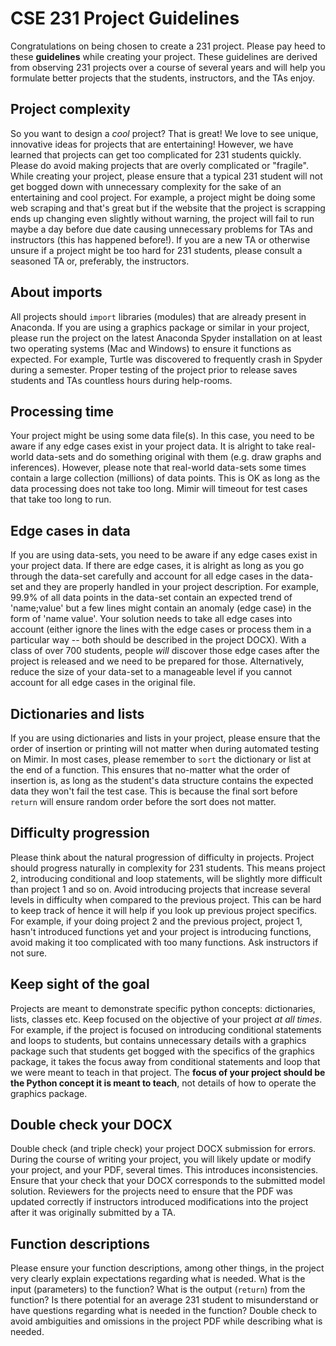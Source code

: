 # CSE 231 Project Guidelines

Congratulations on being chosen to create a 231 project. Please pay heed to these **guidelines** while creating your project. These guidelines are derived from observing 231 projects over a course of several years and will help you formulate better projects that the students, instructors, and the TAs enjoy.

## Project complexity

So you want to design a *cool* project? That is great! We love to see unique, innovative ideas for projects that are entertaining! However, we have learned that projects can get too complicated for 231 students quickly. Please do avoid making projects that are overly complicated or "fragile". While creating your project, please ensure that a typical 231 student will not get bogged down with unnecessary complexity for the sake of an entertaining and cool project. For example, a project might be doing some web scraping and that's great but if the website that the project is scrapping ends up changing even slightly without warning, the project will fail to run maybe a day before due date causing unnecessary problems for TAs and instructors (this has happened before!). If you are a new TA or otherwise unsure if a project might be too hard for 231 students, please consult a seasoned TA or, preferably, the instructors.

## About imports

All projects should `import` libraries (modules) that are already present in Anaconda. If you are using a graphics package or similar in your project, please run the project on the latest Anaconda Spyder installation on at least two operating systems (Mac and Windows) to ensure it functions as expected. For example, Turtle was discovered to frequently crash in Spyder during a semester. Proper testing of the project prior to release saves students and TAs countless hours during help-rooms.

## Processing time
Your project might be using some data file(s). In this case, you need to be aware if any edge cases exist in your project data. It is alright to take real-world data-sets and do something original with them (e.g. draw graphs and inferences). However, please note that real-world data-sets some times contain a large collection (millions) of data points. This is OK as long as the data processing does not take too long. Mimir will timeout for test cases that take too long to run.

## Edge cases in data

If you are using data-sets, you need to be aware if any edge cases exist in your project data. If there are edge cases, it is alright as long as you go through the data-set carefully and account for all edge cases in the data-set and they are properly handled in your project description. For example, 99.9% of all data points in the data-set contain an expected trend of 'name;value' but a few lines might contain an anomaly (edge case) in the form of 'name value'. Your solution needs to take all edge cases into account (either ignore the lines with the edge cases or process them in a particular way -- both should be described in the project DOCX). With a class of over 700 students, people *will* discover those edge cases after the project is released and we need to be prepared for those. Alternatively, reduce the size of your data-set to a manageable level if you cannot account for all edge cases in the original file.

## Dictionaries and lists

If you are using dictionaries and lists in your project, please ensure that the order of insertion or printing will not matter when during automated testing on Mimir. In most cases, please remember to `sort` the dictionary or list at the end of a function. This ensures that no-matter what the order of insertion is, as long as the student's data structure contains the expected data they won't fail the test case. This is because the final sort before `return` will ensure random order before the sort does not matter.  

## Difficulty progression

Please think about the natural progression of difficulty in projects. Project should progress naturally in complexity for 231 students. This means project 2, introducing conditional and loop statements, will be slightly more difficult than project 1 and so on. Avoid introducing projects that increase several levels in difficulty when compared to the previous project. This can be hard to keep track of hence it will help if you look up previous project specifics. For example, if your doing project 2 and the previous project, project 1, hasn't introduced functions yet and your project is introducing functions, avoid making it too complicated with too many functions. Ask instructors if not sure.


## Keep sight of the goal

Projects are meant to demonstrate specific python concepts: dictionaries, lists, classes etc. Keep focused on the objective of your project *at all times*. For example, if the project is focused on introducing conditional statements and loops to students, but contains unnecessary details with a graphics package such that students get bogged with the specifics of the graphics package, it takes the focus away from conditional statements and loop that we were meant to teach in that project. The **focus of your project should be the Python concept it is meant to teach**, not details of how to operate the graphics package.

## Double check your DOCX

Double check (and triple check) your project DOCX submission for errors. During the course of writing your project, you will likely update or modify your project, and your PDF, several times. This introduces inconsistencies. Ensure that your check that your DOCX corresponds to the submitted model solution. Reviewers for the projects need to ensure that the PDF was updated correctly if instructors introduced modifications into the project after it was originally submitted by a TA. 

## Function descriptions

Please ensure your function descriptions, among other things, in the project very clearly explain expectations regarding what is needed. What is the input (parameters) to the function? What is the output (`return`) from the function? Is there potential for an average 231 student to misunderstand or  have questions regarding what is needed in the function? Double check to avoid ambiguities and omissions in the project PDF while describing what is needed.
